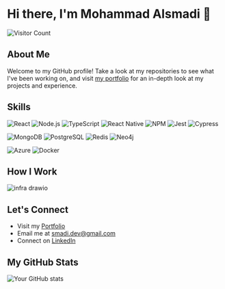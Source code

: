 # Hi there, I'm Mohammad Alsmadi 👋

![Visitor Count](https://profile-counter.glitch.me/smadixd/count.svg)

## About Me
Welcome to my GitHub profile! Take a look at my repositories to see what I've been working on, and visit [my portfolio](https://mohammadalsmadi.com) for an in-depth look at my projects and experience.

## Skills
![React](https://img.shields.io/badge/-ReactJs-61DAFB?logo=react&logoColor=white)
![Node.js](https://img.shields.io/badge/-Node.js-339933?logo=node.js&logoColor=white)
![TypeScript](https://img.shields.io/badge/-TypeScript-3178C6?logo=typescript&logoColor=white)
![React Native](https://img.shields.io/badge/-React_Native-61DAFB?logo=react&logoColor=white)
![NPM](https://img.shields.io/badge/-npm-CB3837?logo=npm&logoColor=white)
![Jest](https://img.shields.io/badge/-Jest-C21325?logo=jest&logoColor=white)
![Cypress](https://img.shields.io/badge/-Cypress-17202C?logo=cypress&logoColor=white)

![MongoDB](https://img.shields.io/badge/-MongoDB-47A248?logo=mongodb&logoColor=white)
![PostgreSQL](https://img.shields.io/badge/-PostgreSQL-4169E1?logo=postgresql&logoColor=white)
![Redis](https://img.shields.io/badge/-Redis-DC382D?logo=redis&logoColor=white)
![Neo4j](https://img.shields.io/badge/-Neo4j-008CC1?logo=neo4j&logoColor=white)

![Azure](https://img.shields.io/badge/-Azure-0089D6?logo=microsoftazure&logoColor=white)
![Docker](https://img.shields.io/badge/-Docker-2496ED?logo=docker&logoColor=white)


<!---
## My Projects

Here's the syntax for listing projects:

### [Project Name](https://github.com/yourusername/project-name)
A brief description of what Project Name does. What problems it solves, the tech stack used, and any other relevant details.

- **Tech Stack**: React, Node.js, MongoDB
- **Live Demo**: [Here](Link to live project if available)
- **Case Study**: [Here](Link to a blog post or case study if available)

Replace `yourusername` with your actual GitHub username.
Replace `project-name` with your actual project repository name.
Replace `Here` in the Live Demo and Case Study with the actual URLs to your project demo or case studies.

-->

## How I Work
![infra drawio](https://github.com/smadixd/smadixd/assets/49820024/34164daf-b9bc-4b3b-919a-82b9fb58a18c)



## Let's Connect
- Visit my [Portfolio](https://mohammadalsmadi.com)
- Email me at [smadi.dev@gmail.com](mailto:smadi.dev@gmail.com)
- Connect on [LinkedIn](https://www.linkedin.com/in/smadixd)

## My GitHub Stats
![Your GitHub stats](https://github-readme-stats.vercel.app/api?username=smadixd&show_icons=true&count_private=true)
